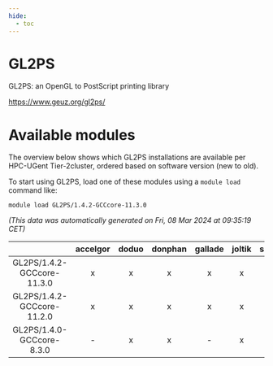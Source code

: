 ```yaml
---
hide:
  - toc
---
```


GL2PS
=====


GL2PS: an OpenGL to PostScript printing library

https://www.geuz.org/gl2ps/
# Available modules


The overview below shows which GL2PS installations are available per HPC-UGent Tier-2cluster, ordered based on software version (new to old).

To start using GL2PS, load one of these modules using a `module load` command like:

```shell
module load GL2PS/1.4.2-GCCcore-11.3.0
```

*(This data was automatically generated on Fri, 08 Mar 2024 at 09:35:19 CET)*  

| |accelgor|doduo|donphan|gallade|joltik|skitty|
| :---: | :---: | :---: | :---: | :---: | :---: | :---: |
|GL2PS/1.4.2-GCCcore-11.3.0|x|x|x|x|x|x|
|GL2PS/1.4.2-GCCcore-11.2.0|x|x|x|x|x|x|
|GL2PS/1.4.0-GCCcore-8.3.0|-|x|x|-|x|x|
